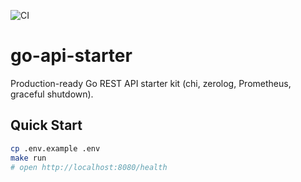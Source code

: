 ![CI](https://github.com/novrirahman-space/go-api-starter/actions/workflows/ci.yml/badge.svg)


# go-api-starter

Production-ready Go REST API starter kit (chi, zerolog, Prometheus, graceful shutdown).

## Quick Start
```bash
cp .env.example .env
make run
# open http://localhost:8080/health